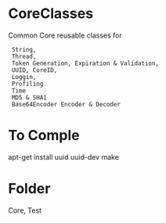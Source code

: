 # CoreClasses
 Common Core reusable classes for 

     String,
     Thread, 
     Token Generation, Expiration & Validation, 
     UUID, CoreID, 
     Loggin,
     Profiling
     Time
     MD5 & SHA1
     Base64Encoder Encoder & Decoder

 # To Comple

 apt-get install uuid uuid-dev
 make
 
 
 # Folder
 Core,
 Test
